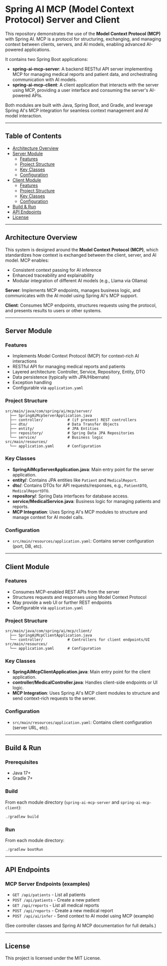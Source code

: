 
# Spring AI MCP (Model Context Protocol) Server and Client


This repository demonstrates the use of the **Model Context Protocol (MCP)** with Spring AI. MCP is a protocol for structuring, exchanging, and managing context between clients, servers, and AI models, enabling advanced AI-powered applications.

It contains two Spring Boot applications:
- **spring-ai-mcp-server**: A backend RESTful API server implementing MCP for managing medical reports and patient data, and orchestrating communication with AI models.
- **spring-ai-mcp-client**: A client application that interacts with the server using MCP, providing a user interface and consuming the server's AI-powered APIs.

Both modules are built with Java, Spring Boot, and Gradle, and leverage Spring AI's MCP integration for seamless context management and AI model interaction.

---

## Table of Contents
- [Architecture Overview](#architecture-overview)
- [Server Module](#server-module)
  - [Features](#features)
  - [Project Structure](#project-structure)
  - [Key Classes](#key-classes)
  - [Configuration](#configuration)
- [Client Module](#client-module)
  - [Features](#client-features)
  - [Project Structure](#client-project-structure)
  - [Key Classes](#client-key-classes)
  - [Configuration](#client-configuration)
- [Build & Run](#build--run)
- [API Endpoints](#api-endpoints)
- [License](#license)

---


## Architecture Overview

This system is designed around the **Model Context Protocol (MCP)**, which standardizes how context is exchanged between the client, server, and AI model. MCP enables:
- Consistent context passing for AI inference
- Enhanced traceability and explainability
- Modular integration of different AI models (e.g., Llama via Ollama)

**Server**: Implements MCP endpoints, manages business logic, and communicates with the AI model using Spring AI's MCP support.

**Client**: Consumes MCP endpoints, structures requests using the protocol, and presents results to users or other systems.

---

## Server Module


### Features
- Implements Model Context Protocol (MCP) for context-rich AI interactions
- RESTful API for managing medical reports and patients
- Layered architecture: Controller, Service, Repository, Entity, DTO
- Data persistence (typically with JPA/Hibernate)
- Exception handling
- Configurable via `application.yaml`

### Project Structure
```
src/main/java/com/spring/ai/mcp/server/
  ├── SpringAiMcpServerApplication.java
  ├── controller/           # (if present) REST controllers
  ├── dto/                  # Data Transfer Objects
  ├── entity/               # JPA Entities
  ├── repository/           # Spring Data JPA Repositories
  └── service/              # Business logic
src/main/resources/
  └── application.yaml      # Configuration
```


### Key Classes
- **SpringAiMcpServerApplication.java**: Main entry point for the server application.
- **entity/**: Contains JPA entities like `Patient` and `MedicalReport`.
- **dto/**: Contains DTOs for API requests/responses, e.g., `PatientDTO`, `MedicalReportDTO`.
- **repository/**: Spring Data interfaces for database access.
- **service/MedicalService.java**: Business logic for managing patients and reports.
- **MCP Integration**: Uses Spring AI's MCP modules to structure and manage context for AI model calls.

### Configuration
- `src/main/resources/application.yaml`: Contains server configuration (port, DB, etc).

---

## Client Module


### Features
- Consumes MCP-enabled REST APIs from the server
- Structures requests and responses using Model Context Protocol
- May provide a web UI or further REST endpoints
- Configurable via `application.yaml`

### Project Structure
```
src/main/java/com/spring/ai/mcp/client/
  ├── SpringAiMcpClientApplication.java
  └── controller/           # Controllers for client endpoints/UI
src/main/resources/
  └── application.yaml      # Configuration
```


### Key Classes
- **SpringAiMcpClientApplication.java**: Main entry point for the client application.
- **controller/MedicalController.java**: Handles client-side endpoints or UI logic.
- **MCP Integration**: Uses Spring AI's MCP client modules to structure and send context-rich requests to the server.

### Configuration
- `src/main/resources/application.yaml`: Contains client configuration (server URL, etc).

---

## Build & Run

### Prerequisites
- Java 17+
- Gradle 7+

### Build
From each module directory (`spring-ai-mcp-server` and `spring-ai-mcp-client`):

```powershell
./gradlew build
```

### Run
From each module directory:

```powershell
./gradlew bootRun
```

---

## API Endpoints


### MCP Server Endpoints (examples)
- `GET /api/patients` - List all patients
- `POST /api/patients` - Create a new patient
- `GET /api/reports` - List all medical reports
- `POST /api/reports` - Create a new medical report
- `POST /api/ai/infer` - Send context to AI model using MCP (example)

(See controller classes and Spring AI MCP documentation for full details.)

---

## License


This project is licensed under the MIT License.

